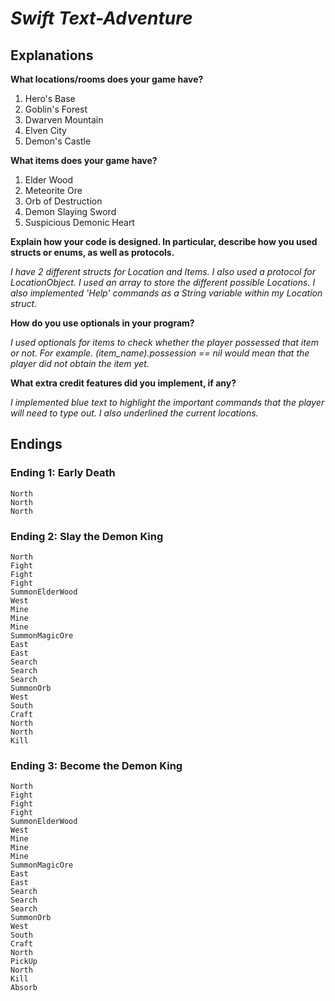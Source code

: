 # *Swift Text-Adventure*

## Explanations

**What locations/rooms does your game have?**

1. Hero's Base
2. Goblin's Forest
3. Dwarven Mountain
4. Elven City
5. Demon's Castle

**What items does your game have?**

1. Elder Wood
2. Meteorite Ore
3. Orb of Destruction
4. Demon Slaying Sword
5. Suspicious Demonic Heart

**Explain how your code is designed. In particular, describe how you used structs or enums, as well as protocols.**

*I have 2 different structs for Location and Items. I also used a protocol for LocationObject. I used an array to store the different possible Locations. I also implemented 'Help' commands as a String variable within my Location struct.*

**How do you use optionals in your program?**

*I used optionals for items to check whether the player possessed that item or not. For example. (item_name).possession == nil would mean that the player did not obtain the item yet.*

**What extra credit features did you implement, if any?**

*I implemented blue text to highlight the important commands that the player will need to type out. I also underlined the current locations.*

## Endings

### Ending 1: Early Death

```
North
North
North
```

### Ending 2: Slay the Demon King

```
North
Fight
Fight
Fight
SummonElderWood
West
Mine
Mine
Mine
SummonMagicOre
East
East
Search
Search
Search
SummonOrb
West
South
Craft
North
North
Kill
```

### Ending 3: Become the Demon King

```
North
Fight
Fight
Fight
SummonElderWood
West
Mine
Mine
Mine
SummonMagicOre
East
East
Search
Search
Search
SummonOrb
West
South
Craft
North
PickUp
North
Kill
Absorb
```
